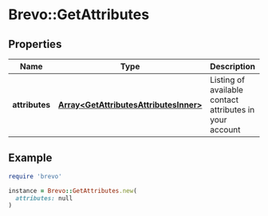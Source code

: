 # Brevo::GetAttributes

## Properties

| Name | Type | Description | Notes |
| ---- | ---- | ----------- | ----- |
| **attributes** | [**Array&lt;GetAttributesAttributesInner&gt;**](GetAttributesAttributesInner.md) | Listing of available contact attributes in your account |  |

## Example

```ruby
require 'brevo'

instance = Brevo::GetAttributes.new(
  attributes: null
)
```

